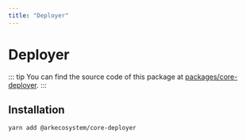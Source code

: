 ```yaml
---
title: "Deployer"
---
```


# Deployer

::: tip
You can find the source code of this package at [packages/core-deployer](https://github.com/ArkEcosystem/core/tree/develop/packages/core-deployer).
:::

## Installation

```bash
yarn add @arkecosystem/core-deployer
```
